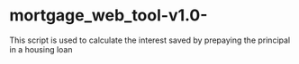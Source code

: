 # mortgage_web_tool-v1.0-
This script is used to calculate the interest saved by prepaying the principal in a housing loan
